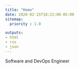 ```yaml
---
title: "Home"
date: 2020-02-15T18:23:00-05:00
sitemap:
  priority : 1.0

outputs:
- html
- rss
- json
---
```

Software and DevOps Engineer
